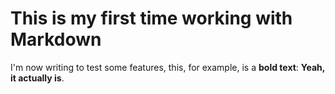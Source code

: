 # This is my first time working with Markdown

I'm now writing to test some features, this, for example, is a **bold text**: **Yeah, it actually is**.
